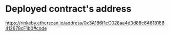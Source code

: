 # Deployed contract's address
https://rinkeby.etherscan.io/address/0x3A186f1cC028aa4d3d88c84618186412678cF1b0#code
